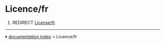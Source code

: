 # Licence/fr
1.  REDIRECT [License/fr](License/fr.md)



---
⏵ [documentation index](../README.md) > Licence/fr
